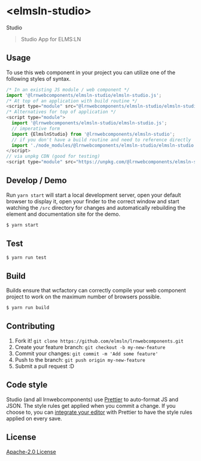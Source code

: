 # &lt;elmsln-studio&gt;

Studio
> Studio App for ELMS:LN

## Usage
To use this web component in your project you can utilize one of the following styles of syntax.

```js
/* In an existing JS module / web component */
import '@lrnwebcomponents/elmsln-studio/elmsln-studio.js';
/* At top of an application with build routine */
<script type="module" src="@lrnwebcomponents/elmsln-studio/elmsln-studio.js"></script>
/* Alternatives for top of application */
<script type="module">
  import '@lrnwebcomponents/elmsln-studio/elmsln-studio.js';
  // imperative form
  import {ElmslnStudio} from '@lrnwebcomponents/elmsln-studio';
  // if you don't have a build routine and need to reference directly
  import './node_modules/@lrnwebcomponents/elmsln-studio/elmsln-studio.js';
</script>
// via unpkg CDN (good for testing)
<script type="module" src="https://unpkg.com/@lrnwebcomponents/elmsln-studio/elmsln-studio.js"></script>
```

## Develop / Demo
Run `yarn start` will start a local development server, open your default browser to display it, open your finder to the correct window and start watching the `/src` directory for changes and automatically rebuilding the element and documentation site for the demo.
```bash
$ yarn start
```

## Test

```bash
$ yarn run test
```

## Build
Builds ensure that wcfactory can correctly compile your web component project to
work on the maximum number of browsers possible.
```bash
$ yarn run build
```

## Contributing

1. Fork it! `git clone https://github.com/elmsln/lrnwebcomponents.git`
2. Create your feature branch: `git checkout -b my-new-feature`
3. Commit your changes: `git commit -m 'Add some feature'`
4. Push to the branch: `git push origin my-new-feature`
5. Submit a pull request :D

## Code style

Studio (and all lrnwebcomponents) use [Prettier][prettier] to auto-format JS and JSON.  The style rules get applied when you commit a change.  If you choose to, you can [integrate your editor][prettier-ed] with Prettier to have the style rules applied on every save.

[prettier]: https://github.com/prettier/prettier/
[prettier-ed]: https://github.com/prettier/prettier/#editor-integration
[polyserve]: https://github.com/Polymer/polyserve
[web-component-tester]: https://github.com/Polymer/web-component-tester

## License
[Apache-2.0 License](http://opensource.org/licenses/Apache-2.0)